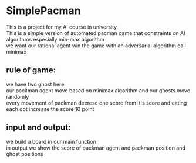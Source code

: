 # SimplePacman
This is a project for my AI course in university <br/>
This is a simple version of automated pacman game that constraints on AI algorithms espesially min-max algorithm<br/>
we want our rational agent win the game with an adversarial algorithm call minimax<br/>
## rule of game:
we have two ghost here <br/>
our packman agent move based on minimax algorithm and our ghosts move randomly<br/>
every movement of packman decrese one score from it's score and eating each dot increase the score 10 point <br/>
## input and output:
we build a board in our main function <br/>
in output we show the score of packman agent and packman position and ghost positions
